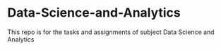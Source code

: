 # Data-Science-and-Analytics
This repo is for the tasks and assignments of subject Data Science and Analytics
